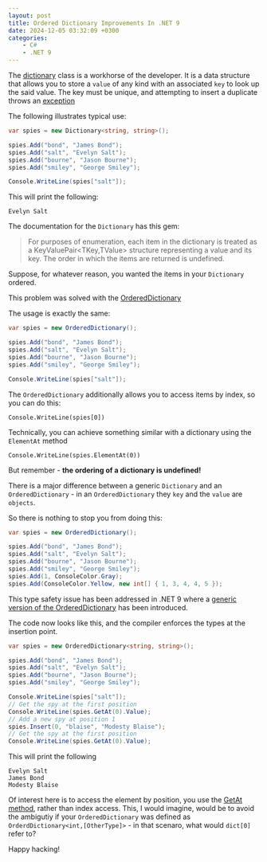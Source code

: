 ```yaml
---
layout: post
title: Ordered Dictionary Improvements In .NET 9
date: 2024-12-05 03:32:09 +0300
categories:
    - C#
    - .NET 9
---
```


The [dictionary](https://learn.microsoft.com/en-us/dotnet/api/system.collections.generic.dictionary-2?view=net-9.0) class is a workhorse of the developer. It is a data structure that allows you to store a `value` of any kind with an associated `key` to look up the said value. The key must be unique, and attempting to insert a duplicate throws an [exception](https://learn.microsoft.com/en-us/dotnet/api/system.argumentexception?view=net-9.0)

The following illustrates typical use:

```csharp
var spies = new Dictionary<string, string>();

spies.Add("bond", "James Bond");
spies.Add("salt", "Evelyn Salt");
spies.Add("bourne", "Jason Bourne");
spies.Add("smiley", "George Smiley");

Console.WriteLine(spies["salt"]);
```

This will print the following:

```plaintext
Evelyn Salt
```

The documentation for the `Dictionary` has this gem:

> For purposes of enumeration, each item in the dictionary is treated as a KeyValuePair<TKey,TValue> structure representing a value and its key. The order in which the items are returned is undefined.
> 

Suppose, for whatever reason, you wanted the items in your `Dictionary` ordered.

This problem was solved with the [OrderedDictionary](https://learn.microsoft.com/en-us/dotnet/api/system.collections.specialized.ordereddictionary?view=net-9.0)

The usage is exactly the same:

```csharp
var spies = new OrderedDictionary();

spies.Add("bond", "James Bond");
spies.Add("salt", "Evelyn Salt");
spies.Add("bourne", "Jason Bourne");
spies.Add("smiley", "George Smiley");

Console.WriteLine(spies["salt"]);
```

The `OrderedDictionary` additionally allows you to access items by index, so you can do this:

```charp
Console.WriteLine(spies[0])
```

Technically, you can achieve something similar with a dictionary using the `ElementAt` method

```charp
Console.WriteLine(spies.ElementAt(0))
```

But remember - **the ordering of a dictionary is undefined!**

There is a major difference between a generic `Dictionary` and an `OrderedDictionary` - in an `OrderedDictionary` they `key` and the `value` are `objects`.

So there is nothing to stop you from doing this:

```csharp
var spies = new OrderedDictionary();

spies.Add("bond", "James Bond");
spies.Add("salt", "Evelyn Salt");
spies.Add("bourne", "Jason Bourne");
spies.Add("smiley", "George Smiley");
spies.Add(1, ConsoleColor.Gray);
spies.Add(ConsoleColor.Yellow, new int[] { 1, 3, 4, 4, 5 });
```

This type safety issue has been addressed in .NET 9 where a [generic version of the OrderedDictionary](https://learn.microsoft.com/en-us/dotnet/api/system.collections.generic.ordereddictionary-2?view=net-9.0) has been introduced.

The code now looks like this, and the compiler enforces the types at the insertion point.

```csharp
var spies = new OrderedDictionary<string, string>();

spies.Add("bond", "James Bond");
spies.Add("salt", "Evelyn Salt");
spies.Add("bourne", "Jason Bourne");
spies.Add("smiley", "George Smiley");

Console.WriteLine(spies["salt"]);
// Get the spy at the first position
Console.WriteLine(spies.GetAt(0).Value);
// Add a new spy at position 1
spies.Insert(0, "blaise", "Modesty Blaise");
// Get the spy at the first position
Console.WriteLine(spies.GetAt(0).Value);
```

This will print the following

```plaintext
Evelyn Salt
James Bond
Modesty Blaise
```

Of interest here is to access the element by position, you use the [GetAt method](https://learn.microsoft.com/en-us/dotnet/api/system.collections.generic.ordereddictionary-2.getat?view=net-9.0), rather than index access. This, I would imagine, would be to avoid the ambigutiy if your `OrderedDictionary` was defined as `OrderdDictionary<int,[OtherType]>` - in that scenaro, what would `dict[0]` refer to?

Happy hacking!